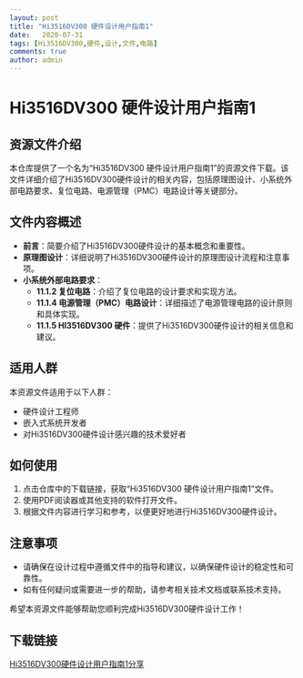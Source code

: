 ```yaml
---
layout: post
title: "Hi3516DV300 硬件设计用户指南1"
date:   2020-07-31
tags: [Hi3516DV300,硬件,设计,文件,电路]
comments: true
author: admin
---
```

# Hi3516DV300 硬件设计用户指南1

## 资源文件介绍

本仓库提供了一个名为“Hi3516DV300 硬件设计用户指南1”的资源文件下载。该文件详细介绍了Hi3516DV300硬件设计的相关内容，包括原理图设计、小系统外部电路要求、复位电路、电源管理（PMC）电路设计等关键部分。

## 文件内容概述

- **前言**：简要介绍了Hi3516DV300硬件设计的基本概念和重要性。
- **原理图设计**：详细说明了Hi3516DV300硬件设计的原理图设计流程和注意事项。
- **小系统外部电路要求**：
  - **11.1.2 复位电路**：介绍了复位电路的设计要求和实现方法。
  - **11.1.4 电源管理（PMC）电路设计**：详细描述了电源管理电路的设计原则和具体实现。
  - **11.1.5 HI3516DV300 硬件**：提供了Hi3516DV300硬件设计的相关信息和建议。

## 适用人群

本资源文件适用于以下人群：
- 硬件设计工程师
- 嵌入式系统开发者
- 对Hi3516DV300硬件设计感兴趣的技术爱好者

## 如何使用

1. 点击仓库中的下载链接，获取“Hi3516DV300 硬件设计用户指南1”文件。
2. 使用PDF阅读器或其他支持的软件打开文件。
3. 根据文件内容进行学习和参考，以便更好地进行Hi3516DV300硬件设计。

## 注意事项

- 请确保在设计过程中遵循文件中的指导和建议，以确保硬件设计的稳定性和可靠性。
- 如有任何疑问或需要进一步的帮助，请参考相关技术文档或联系技术支持。

希望本资源文件能够帮助您顺利完成Hi3516DV300硬件设计工作！

## 下载链接

[Hi3516DV300硬件设计用户指南1分享](https://pan.quark.cn/s/177a658c28c6)